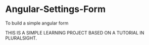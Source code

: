 # Angular-Settings-Form
To build a simple angular form 

THIS IS A SIMPLE LEARNING PROJECT BASED ON A TUTORIAL IN PLURALSIGHT. 
